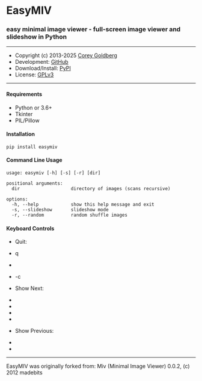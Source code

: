 # EasyMIV

### easy minimal image viewer - full-screen image viewer and slideshow in Python

---

- Copyright (c) 2013-2025 [Corey Goldberg][github-home]
- Development: [GitHub][github-repo]
- Download/Install: [PyPI][pypi-easymiv]
- License: [GPLv3][gpl-license]

----

#### Requirements

- Python or 3.6+
- Tkinter
- PIL/Pillow


#### Installation

```
pip install easymiv
```

#### Command Line Usage

```
usage: easymiv [-h] [-s] [-r] [dir]

positional arguments:
  dir                   directory of images (scans recursive)

options:
  -h, --help            show this help message and exit
  -s, --slideshow       slideshow mode
  -r, --random          random shuffle images
```

#### Keyboard Controls

- Quit:
 - q
 - <escape>
 - <control>-c

- Show Next:
 - <space>
 - <right>
 - <down>
 - <return>

- Show Previous:
 - <left>
 - <up>

----

EasyMIV was originally forked from: Miv (Minimal Image Viewer) 0.0.2, (c) 2012 madebits

[github-home]: https://github.com/cgoldberg
[github-repo]: https://github.com/cgoldberg/easymiv
[pypi-easymiv]: https://pypi.org/project/easymiv
[gpl-license]: https://raw.githubusercontent.com/cgoldberg/easymiv/refs/heads/master/LICENSE


